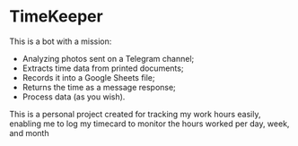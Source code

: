 # TimeKeeper
This is a bot with a mission:
- Analyzing photos sent on a Telegram channel;
- Extracts time data from printed documents;
- Records it into a Google Sheets file;
- Returns the time as a message response;
- Process data (as you wish).

This is a personal project created for tracking my work hours easily, enabling me to log my timecard to monitor the hours worked per day, week, and month
